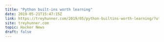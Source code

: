 ```yaml
---
title: "Python built-ins worth learning"
date: 2019-05-21T15:47:15Z
link: https://treyhunner.com/2019/05/python-builtins-worth-learning/?utm_medium=RSS&utm_source=hune
site: treyhunner.com
topic: Hacker News
draft: false
---
```

